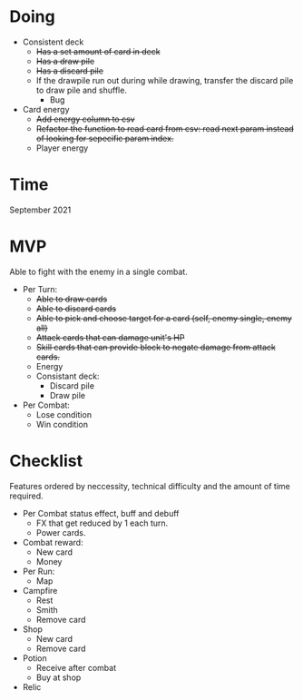 # Doing
* Consistent deck
    * ~~Has a set amount of card in deck~~
    * ~~Has a draw pile~~
    * ~~Has a discard pile~~
    * If the drawpile run out during while drawing, transfer the discard pile to draw pile and shuffle.
        * Bug
* Card energy
    * ~~Add energy column to csv~~
    * ~~Refactor the function to read card from csv: read next param instead of looking for sepecific param index.~~
    * Player energy
# Time
September 2021
# MVP
Able to fight with the enemy in a single combat.

* Per Turn:
    * ~~Able to draw cards~~
    * ~~Able to discard cards~~
    * ~~Able to pick and choose target for a card (self, enemy single, enemy all)~~
    * ~~Attack cards that can damage unit's HP~~
    * ~~Skill cards that can provide block to negate damage from attack cards.~~
    * Energy
    * Consistant deck:
        * Discard pile
        * Draw pile
* Per Combat:
    * Lose condition
    * Win condition

# Checklist
Features ordered by neccessity, technical difficulty and the amount of time required.

* Per Combat status effect, buff and debuff
    * FX that get reduced by 1 each turn.
    * Power cards.
* Combat reward:
    * New card
    * Money
* Per Run:
    * Map
* Campfire
    * Rest
    * Smith
    * Remove card
* Shop
    * New card
    * Remove card
* Potion
    * Receive after combat
    * Buy at shop
* Relic